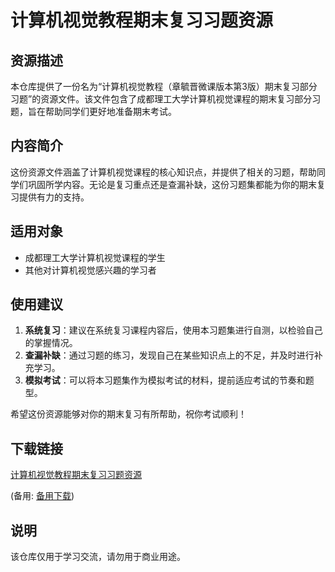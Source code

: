 # 计算机视觉教程期末复习习题资源

## 资源描述

本仓库提供了一份名为“计算机视觉教程（章毓晋微课版本第3版）期末复习部分习题”的资源文件。该文件包含了成都理工大学计算机视觉课程的期末复习部分习题，旨在帮助同学们更好地准备期末考试。

## 内容简介

这份资源文件涵盖了计算机视觉课程的核心知识点，并提供了相关的习题，帮助同学们巩固所学内容。无论是复习重点还是查漏补缺，这份习题集都能为你的期末复习提供有力的支持。

## 适用对象

- 成都理工大学计算机视觉课程的学生
- 其他对计算机视觉感兴趣的学习者

## 使用建议

1. **系统复习**：建议在系统复习课程内容后，使用本习题集进行自测，以检验自己的掌握情况。
2. **查漏补缺**：通过习题的练习，发现自己在某些知识点上的不足，并及时进行补充学习。
3. **模拟考试**：可以将本习题集作为模拟考试的材料，提前适应考试的节奏和题型。

希望这份资源能够对你的期末复习有所帮助，祝你考试顺利！

## 下载链接
[计算机视觉教程期末复习习题资源](https://pan.quark.cn/s/5f6eff6319c6) 

(备用: [备用下载](https://pan.baidu.com/s/1lpA6A9YgEnqccwyg_gtUxQ?pwd=1234))

## 说明

该仓库仅用于学习交流，请勿用于商业用途。
